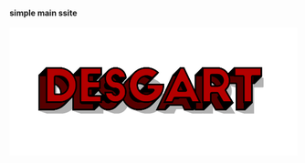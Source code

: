 #### simple main ssite
[![demo](/desgart.png)]([http://gnab.github.com/remark](https://desgart-design.github.io/desgart/))
